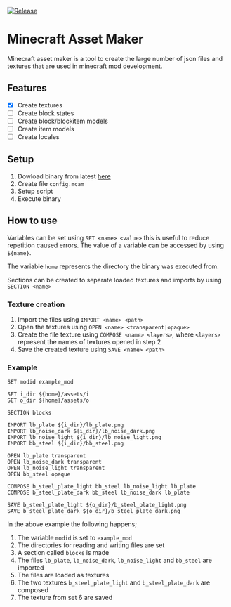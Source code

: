 [![Release](https://github.com/benjaminheath238/MinecraftAssetMaker/actions/workflows/release.yaml/badge.svg)](https://github.com/benjaminheath238/MinecraftAssetMaker/actions/workflows/release.yaml)

# Minecraft Asset Maker

Minecraft asset maker is a tool to create the large number of json files and textures that are used in minecraft mod development.

## Features

* [x] Create textures
* [ ] Create block states
* [ ] Create block/blockitem models
* [ ] Create item models
* [ ] Create locales

## Setup

1. Dowload binary from latest [here](https://github.com/benjaminheath238/MinecraftAssetMaker/releases/latest)
2. Create file `config.mcam`
3. Setup script
4. Execute binary

## How to use

Variables can be set using `SET <name> <value>` this is useful to reduce repetition caused errors. The value of a variable can be accessed by using `${name}`.

The variable `home` represents the directory the binary was executed from.

Sections can be created to separate loaded textures and imports by using `SECTION <name>` 

### Texture creation

1. Import the files using `IMPORT <name> <path>`
2. Open the textures using `OPEN <name> <transparent|opaque>`
3. Create the file texture using `COMPOSE <name> <layers>`, where `<layers>` represent the names of textures opened in step 2
4. Save the created texture using `SAVE <name> <path>`

### Example

```
SET modid example_mod

SET i_dir ${home}/assets/i
SET o_dir ${home}/assets/o

SECTION blocks

IMPORT lb_plate ${i_dir}/lb_plate.png
IMPORT lb_noise_dark ${i_dir}/lb_noise_dark.png
IMPORT lb_noise_light ${i_dir}/lb_noise_light.png
IMPORT bb_steel ${i_dir}/bb_steel.png

OPEN lb_plate transparent
OPEN lb_noise_dark transparent
OPEN lb_noise_light transparent
OPEN bb_steel opaque

COMPOSE b_steel_plate_light bb_steel lb_noise_light lb_plate
COMPOSE b_steel_plate_dark bb_steel lb_noise_dark lb_plate

SAVE b_steel_plate_light ${o_dir}/b_steel_plate_light.png
SAVE b_steel_plate_dark ${o_dir}/b_steel_plate_dark.png
```

In the above example the following happens;

1. The variable `modid` is set to `example_mod`
2. The directories for reading and writing files are set
3. A section called `blocks` is made
4. The files `lb_plate`, `lb_noise_dark`, `lb_noise_light` and `bb_steel` are imported
5. The files are loaded as textures
6. The two textures `b_steel_plate_light` and `b_steel_plate_dark` are composed
7. The texture from set 6 are saved

